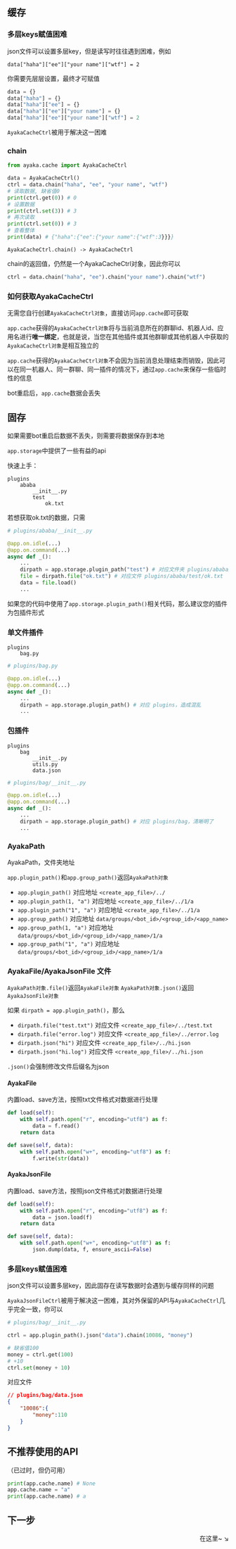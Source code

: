## 缓存

### 多层keys赋值困难

json文件可以设置多层key，但是读写时往往遇到困难，例如

`data["haha"]["ee"]["your name"]["wtf"] = 2`

你需要先层层设置，最终才可赋值

```py
data = {}
data["haha"] = {}
data["haha"]["ee"] = {}
data["haha"]["ee"]["your name"] = {}
data["haha"]["ee"]["your name"]["wtf"] = 2
```

`AyakaCacheCtrl`被用于解决这一困难

### chain

```py
from ayaka.cache import AyakaCacheCtrl

data = AyakaCacheCtrl()
ctrl = data.chain("haha", "ee", "your name", "wtf")
# 读取数据, 缺省值0
print(ctrl.get(0)) # 0
# 设置数据
print(ctrl.set(3)) # 3
# 再次读取
print(ctrl.set(0)) # 3
# 查看整体
print(data) # {"haha":{"ee":{"your name":{"wtf":3}}}}
```

`AyakaCacheCtrl.chain() -> AyakaCacheCtrl`

chain的返回值，仍然是一个AyakaCacheCtrl对象，因此你可以

```py
ctrl = data.chain("haha", "ee").chain("your name").chain("wtf")
```

### 如何获取AyakaCacheCtrl

无需您自行创建`AyakaCacheCtrl对象`，直接访问`app.cache`即可获取

`app.cache`获得的`AyakaCacheCtrl对象`将与当前消息所在的群聊id、机器人id、应用名进行**唯一绑定**，也就是说，当您在其他插件或其他群聊或其他机器人中获取的`AyakaCacheCtrl对象`是相互独立的

`app.cache`获得的`AyakaCacheCtrl对象`不会因为当前消息处理结束而销毁，因此可以在同一机器人、同一群聊、同一插件的情况下，通过`app.cache`来保存一些临时性的信息

bot重启后，`app.cache`数据会丢失

## 固存

如果需要bot重启后数据不丢失，则需要将数据保存到本地

`app.storage`中提供了一些有益的api

快速上手：

```
plugins
    ababa
        __init__.py
        test
            ok.txt
```

若想获取ok.txt的数据，只需

```py
# plugins/ababa/__init__.py

@app.on.idle(...)
@app.on.command(...)
async def _():
    ...
    dirpath = app.storage.plugin_path("test") # 对应文件夹 plugins/ababa/test
    file = dirpath.file("ok.txt") # 对应文件 plugins/ababa/test/ok.txt
    data = file.load()
    ...
```

如果您的代码中使用了`app.storage.plugin_path()`相关代码，那么建议您的插件为包插件形式

### 单文件插件

```
plugins
    bag.py
```

```py
# plugins/bag.py

@app.on.idle(...)
@app.on.command(...)
async def _():
    ...
    dirpath = app.storage.plugin_path() # 对应 plugins，造成混乱
    ...
```

### 包插件
```
plugins
    bag
        __init__.py
        utils.py
        data.json
```

```py
# plugins/bag/__init__.py

@app.on.idle(...)
@app.on.command(...)
async def _():
    ...
    dirpath = app.storage.plugin_path() # 对应 plugins/bag，清晰明了
    ...
```

### AyakaPath 

AyakaPath，文件夹地址

`app.plugin_path()`和`app.group_path()`返回`AyakaPath对象`

- `app.plugin_path()` 对应地址 `<create_app_file>/../`
- `app.plugin_path(1, "a")` 对应地址 `<create_app_file>/../1/a`
- `app.plugin_path("1", "a")` 对应地址 `<create_app_file>/../1/a`
- `app.group_path()` 对应地址 `data/groups/<bot_id>/<group_id>/<app_name>`
- `app.group_path(1, "a")` 对应地址 `data/groups/<bot_id>/<group_id>/<app_name>/1/a`
- `app.group_path("1", "a")` 对应地址 `data/groups/<bot_id>/<group_id>/<app_name>/1/a`


### AyakaFile/AyakaJsonFile 文件

`AyakaPath对象.file()`返回`AyakaFile对象`
`AyakaPath对象.json()`返回`AyakaJsonFile对象`

如果 `dirpath = app.plugin_path()`，那么

- `dirpath.file("test.txt")` 对应文件 `<create_app_file>/../test.txt`
- `dirpath.file("error.log")` 对应文件 `<create_app_file>/../error.log`
- `dirpath.json("hi")` 对应文件 `<create_app_file>/../hi.json`
- `dirpath.json("hi.log")` 对应文件 `<create_app_file>/../hi.json`

`.json()`会强制修改文件后缀名为json

#### AyakaFile

内置load、save方法，按照txt文件格式对数据进行处理

```py
def load(self):
    with self.path.open("r", encoding="utf8") as f:
        data = f.read()
    return data

def save(self, data):
    with self.path.open("w+", encoding="utf8") as f:
        f.write(str(data))
```

#### AyakaJsonFile

内置load、save方法，按照json文件格式对数据进行处理

```py
def load(self):
    with self.path.open("r", encoding="utf8") as f:
        data = json.load(f)
    return data

def save(self, data):
    with self.path.open("w+", encoding="utf8") as f:
        json.dump(data, f, ensure_ascii=False)
```

### 多层keys赋值困难

json文件可以设置多层key，因此固存在读写数据时会遇到与缓存同样的问题

`AyakaJsonFileCtrl`被用于解决这一困难，其对外保留的API与`AyakaCacheCtrl`几乎完全一致，你可以


```py
# plugins/bag/__init__.py

ctrl = app.plugin_path().json("data").chain(10086, "money")

# 缺省值100
money = ctrl.get(100)
# +10
ctrl.set(money + 10)
```

对应文件

```json
// plugins/bag/data.json
{
    "10086":{
        "money":110
    }
}
```

## 不推荐使用的API

（已过时，但仍可用）

```py
print(app.cache.name) # None
app.cache.name = "a"
print(app.cache.name) # a
```

## 下一步

<div align="right">
    在这里~ ↘
</div>
